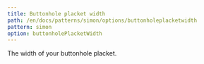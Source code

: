 ```yaml
---
title: Buttonhole placket width
path: /en/docs/patterns/simon/options/buttonholeplacketwidth
pattern: simon
option: buttonholePlacketWidth
---
```


The width of your buttonhole placket.